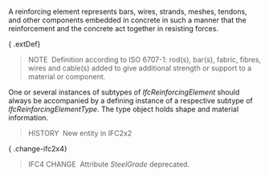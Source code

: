 A reinforcing element represents bars, wires, strands, meshes, tendons, and other components embedded in concrete in such a manner that the reinforcement and the concrete act together in resisting forces.

{ .extDef}
> NOTE&nbsp; Definition according to ISO 6707-1: rod(s), bar(s), fabric, fibres, wires and cable(s) added to give additional strength or support to a material or component.

One or several instances of subtypes of _IfcReinforcingElement_ should always be accompanied by a defining instance of a respective subtype of _IfcReinforcingElementType_. The type object holds shape and material information.

> HISTORY&nbsp; New entity in IFC2x2

{ .change-ifc2x4}
> IFC4 CHANGE&nbsp; Attribute _SteelGrade_ deprecated.